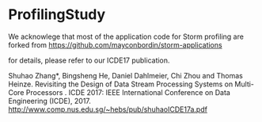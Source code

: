 # ProfilingStudy
We acknowlege that most of the application code for Storm profiling are forked from https://github.com/mayconbordin/storm-applications

for details, please refer to our ICDE17 publication.

Shuhao Zhang*, Bingsheng He, Daniel Dahlmeier, Chi Zhou and Thomas Heinze. Revisiting the Design of Data Stream Processing Systems on Multi-Core Processors . ICDE 2017: IEEE International Conference on Data Engineering (ICDE), 2017. http://www.comp.nus.edu.sg/~hebs/pub/shuhaoICDE17a.pdf
